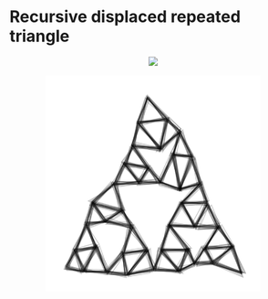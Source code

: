 # Recursive displaced repeated triangle

<p align="center">
  <a href="https://codesandbox.io/s/github/mhyfritz/generative-art-speedrun-examples/tree/master/13-triangle-recursive">
    <img src="https://codesandbox.io/static/img/play-codesandbox.svg">
  </a>
</p>

<p align="center">
  <img src="triangle-recursive.png" width="75%" />
</p>

